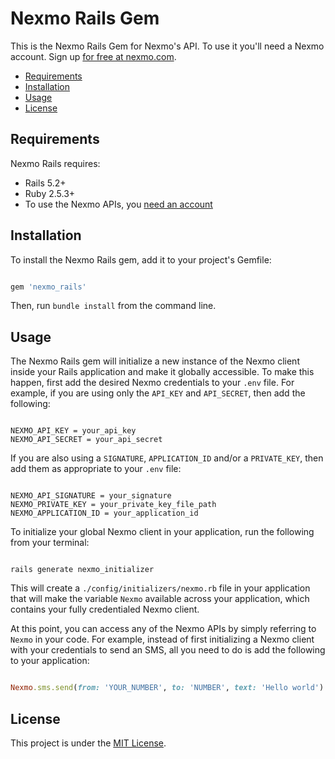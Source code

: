 # Nexmo Rails Gem

This is the Nexmo Rails Gem for Nexmo's API. To use it you'll
need a Nexmo account. Sign up [for free at nexmo.com](https://dashboard.nexmo.com/sign-up?utm_source=DEV_REL&utm_medium=github&utm_campaign=nexmo-rails).

* [Requirements](#requirements)
* [Installation](#installation)
* [Usage](#usage)
* [License](#license)

## Requirements

Nexmo Rails requires: 

* Rails 5.2+
* Ruby 2.5.3+
* To use the Nexmo APIs, you [need an account](https://dashboard.nexmo.com/sign-up?utm_source=DEV_REL&utm_medium=github&utm_campaign=nexmo-rails)

## Installation

To install the Nexmo Rails gem, add it to your project's Gemfile:

```ruby

gem 'nexmo_rails'

```

Then, run `bundle install` from the command line.

## Usage

The Nexmo Rails gem will initialize a new instance of the Nexmo client inside your Rails application and make it globally accessible. To make this happen, first add the desired Nexmo credentials to your `.env` file. For example, if you are using only the `API_KEY` and `API_SECRET`, then add the following:

```

NEXMO_API_KEY = your_api_key
NEXMO_API_SECRET = your_api_secret

```

If you are also using a `SIGNATURE`, `APPLICATION_ID` and/or a `PRIVATE_KEY`, then add them as appropriate to your `.env` file:

```

NEXMO_API_SIGNATURE = your_signature
NEXMO_PRIVATE_KEY = your_private_key_file_path
NEXMO_APPLICATION_ID = your_application_id

```

To initialize your global Nexmo client in your application, run the following from your terminal:

```console

rails generate nexmo_initializer

```

This will create a `./config/initializers/nexmo.rb` file in your application that will make the variable `Nexmo` available across your application, which contains your fully credentialed Nexmo client.

At this point, you can access any of the Nexmo APIs by simply referring to `Nexmo` in your code. For example, instead of first initializing a Nexmo client with your credentials to send an SMS, all you need to do is add the following to your application:

```ruby

Nexmo.sms.send(from: 'YOUR_NUMBER', to: 'NUMBER', text: 'Hello world')

```

## License

This project is under the [MIT License](LICENSE).